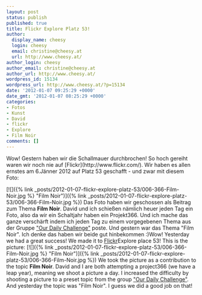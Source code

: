 ```yaml
---
layout: post
status: publish
published: true
title: Flickr Explore Platz 53!
author:
  display_name: cheesy
  login: cheesy
  email: christine@cheesy.at
  url: http://www.cheesy.at/
author_login: cheesy
author_email: christine@cheesy.at
author_url: http://www.cheesy.at/
wordpress_id: 15134
wordpress_url: http://www.cheesy.at/?p=15134
date: '2012-01-07 09:25:29 +0000'
date_gmt: '2012-01-07 08:25:29 +0000'
categories:
- Fotos
- Kunst
- David
- flickr
- Explore
- Film Noir
comments: []
---
```

<!--:de-->Wow! Gestern haben wir die Schallmauer durchbrochen! So hoch gereiht waren wir noch nie auf [Flickr](http://www.flickr.com/). Wir haben es allen ernstes am 6.Jänner 2012 auf Platz 53 geschafft - und zwar mit diesem Foto:
[![]({% link _posts/2012-01-07-flickr-explore-platz-53/006-366-Film-Noir.jpg %} "Film Noir")]({% link _posts/2012-01-07-flickr-explore-platz-53/006-366-Film-Noir.jpg %})
Das Foto haben wir geschossen als Beitrag zum Thema **Film Noir**. David und ich schießen nämlich heuer jeden Tag ein Foto, also da wir ein Schaltjahr haben ein Projekt366. Und ich mache das ganze verschärft indem ich jeden Tag zu einem vorgegebenen Thema aus der Gruppe ["Our Daily Challenge"](http://www.flickr.com/groups/odc_the_new_one/discuss/72157626746721941/) poste. Und gestern war das Thema "Film Noir". Ich denke das haben wir beide gut hinbekommen :)<!--:--><!--:en-->Wow! Yesterday we had a great success! We made it to [Flickr](http://www.flickr.com/)Explore place 53! This is the picture:
[![]({% link _posts/2012-01-07-flickr-explore-platz-53/006-366-Film-Noir.jpg %} "Film Noir")]({% link _posts/2012-01-07-flickr-explore-platz-53/006-366-Film-Noir.jpg %})
We took the picture as a contribution to the topic **Film Noir**. David and I are both attempting a project366 (we have a leap year), meaning we shoot a picture a day. I increased the difficulty by shooting a picture to a preset topic from the group ["Our Daily Challenge"](http://www.flickr.com/groups/odc_the_new_one/discuss/72157626746721941/). And yesterday the topic was "Film Noir". I guess we did a good job on that!<!--:-->
